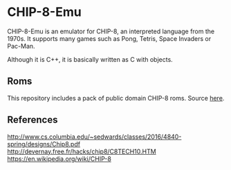 # CHIP-8-Emu
CHIP-8-Emu is an emulator for CHIP-8, an interpreted language from the 1970s. It supports many games such as Pong, Tetris, Space Invaders or Pac-Man.

Although it is C++, it is basically written as C with objects.

## Roms
This repository includes a pack of public domain CHIP-8 roms. Source [here](https://www.zophar.net/pdroms/chip8/chip-8-games-pack.html).

## References
http://www.cs.columbia.edu/~sedwards/classes/2016/4840-spring/designs/Chip8.pdf
http://devernay.free.fr/hacks/chip8/C8TECH10.HTM
https://en.wikipedia.org/wiki/CHIP-8